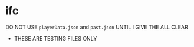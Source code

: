 # ifc

DO NOT USE ``playerData.json`` and ``past.json`` UNTIL I GIVE THE ALL CLEAR
- THESE ARE TESTING FILES ONLY
